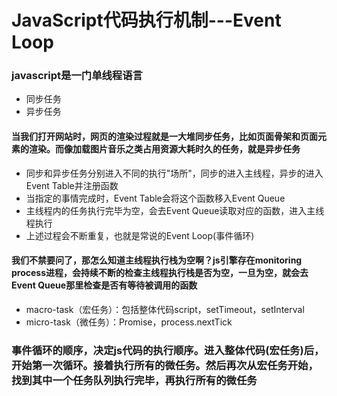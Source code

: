 # JavaScript代码执行机制---Event Loop
### javascript是一门单线程语言
* 同步任务
* 异步任务
#### 当我们打开网站时，网页的渲染过程就是一大堆同步任务，比如页面骨架和页面元素的渲染。而像加载图片音乐之类占用资源大耗时久的任务，就是异步任务
* 同步和异步任务分别进入不同的执行"场所"，同步的进入主线程，异步的进入Event Table并注册函数
* 当指定的事情完成时，Event Table会将这个函数移入Event Queue
* 主线程内的任务执行完毕为空，会去Event Queue读取对应的函数，进入主线程执行
* 上述过程会不断重复，也就是常说的Event Loop(事件循环)
#### 我们不禁要问了，那怎么知道主线程执行栈为空啊？js引擎存在monitoring process进程，会持续不断的检查主线程执行栈是否为空，一旦为空，就会去Event Queue那里检查是否有等待被调用的函数
* macro-task（宏任务）：包括整体代码script，setTimeout，setInterval
* micro-task（微任务）：Promise，process.nextTick
### 事件循环的顺序，决定js代码的执行顺序。进入整体代码(宏任务)后，开始第一次循环。接着执行所有的微任务。然后再次从宏任务开始，找到其中一个任务队列执行完毕，再执行所有的微任务
